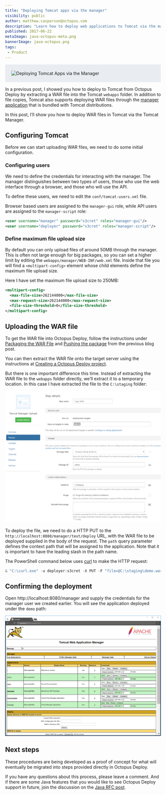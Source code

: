 ```yaml
---
title: "Deploying Tomcat apps via the manager"
visibility: public
author: matthew.casperson@octopus.com
description: "Learn how to deploy web applications to Tomcat via the manager"
published: 2017-06-22
metaImage: java-octopus-meta.png
bannerImage: java-octopus.png
tags:
 - Product
---
```


<div style="background-color:#e9edf2;">
<img style="display:block; margin: 0 auto; padding: 20px 0 20px 20px;" alt="Deploying Tomcat Apps via the Manager" src="https://i.octopus.com/blog/2017-06/java-octopus.png" />
</div>

In a previous post, I showed you how to deploy to Tomcat from Octopus Deploy by extracting a WAR file into the Tomcat `webapps` folder.  In addition to file copies, Tomcat also supports deploying WAR files through the [manager application](https://tomcat.apache.org/tomcat-7.0-doc/html-manager-howto.html) that is bundled with Tomcat distributions.

In this post, I’ll show you how to deploy WAR files in Tomcat via the Tomcat Manager.

## Configuring Tomcat

Before we can start uploading WAR files, we need to do some initial configuration.

### Configuring users

We need to define the credentials for interacting with the manager. The manager distinguishes between two types of users, those who use the web interface through a browser, and those who will use the API.

To define these users, we need to edit the `conf/tomcat-users.xml` file.

Browser based users are assigned to the `manager-gui` role, while API users are assigned to the `manager-script` role:

```xml
<user username="manager" password="s3cret" roles="manager-gui"/>
<user username="deployer" password="s3cret" roles="manager-script"/>
```

### Define maximum file upload size

By default you can only upload files of around 50MB through the manager. This is often not large enough for big packages, so you can set a higher limit by editing the `webapps/manager/WEB-INF/web.xml` file. Inside that file you will find a `<multipart-config>` element whose child elements define the maximum file upload size.

Here I have set the maximum file upload size to 250MB:

```xml
<multipart-config>
  <max-file-size>262144000</max-file-size>
  <max-request-size>262144000</max-request-size>
  <file-size-threshold>0</file-size-threshold>
</multipart-config>
```

## Uploading the WAR file

To get the WAR file into Octopus Deploy, follow the instructions under [Packaging the WAR File](https://octopus.com/blog/octopus-tomcat#packaging-the-war-file) and [Pushing the package](https://octopus.com/blog/octopus-tomcat#pushing-the-package) from the previous blog post.

You can then extract the WAR file onto the target server using the instructions at [Creating a Octopus Deploy project](https://octopus.com/blog/octopus-tomcat#creating-a-octopus-deploy-project).

But there is one important difference this time. Instead of extracting the WAR file to the `webapps` folder directly, we’ll extract it to a temporary location. In this case I have extracted the file to the `C:\staging` folder:

![Tomcat WAR Extraction](tomcat-extract-war.png)

To deploy the file, we need to do a HTTP PUT to the `http://localhost:8080/manager/text/deploy` URL, with the WAR file to be deployed suppiled in the body of the request. The `path` query parameter defines the context path that will be assigned to the application. Note that it is important to have the leading slash in the path name.

The PowerShell command below uses [curl](https://curl.haxx.se/download.html) to make the HTTP request:

```powershell
& "C:\curl.exe" -u deployer:s3cret -X PUT -F "file=@C:\staging\demo.war" http://localhost:8080/manager/text/deploy?path=/demo
```

## Confirming the deployment

Open http://localhost:8080/manager and supply the credentials for the manager user we created earlier. You will see the application deployed under the `demo` path:

![Tomcat Manager](tomcat-manager.png)

## Next steps

These procedures are being developed as a proof of concept for what will eventually be migrated into steps provided directly in Octopus Deploy.

If you have any questions about this process, please leave a comment. And if there are some Java features that you would like to see Octopus Deploy support in future, join the discussion on the [Java RFC post](https://octopus.com/blog/java-rfc).

